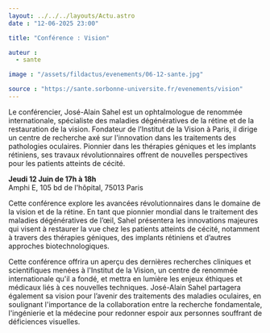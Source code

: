 ```yaml
---
layout: ../../../layouts/Actu.astro
date : "12-06-2025 23:00"

title: "Conférence : Vision"

auteur :
  - sante

image : "/assets/fildactus/evenements/06-12-sante.jpg"

source : "https://sante.sorbonne-universite.fr/evenements/vision"
---
```


Le conférencier, José-Alain Sahel est un ophtalmologue de renommée internationale, spécialiste des maladies dégénératives de la rétine et de la restauration de la vision. Fondateur de l’Institut de la Vision à Paris, il dirige un centre de recherche axé sur l'innovation dans les traitements des pathologies oculaires. Pionnier dans les thérapies géniques et les implants rétiniens, ses travaux révolutionnaires offrent de nouvelles perspectives pour les patients atteints de cécité.

__Jeudi 12 Juin de 17h à 18h__  
Amphi E, 105 bd de l'hôpital, 75013 Paris

Cette conférence explore les avancées révolutionnaires dans le domaine de la vision et de la rétine. En tant que pionnier mondial dans le traitement des maladies dégénératives de l’œil, Sahel présentera les innovations majeures qui visent à restaurer la vue chez les patients atteints de cécité, notamment à travers des thérapies géniques, des implants rétiniens et d’autres approches biotechnologiques.

Cette conférence offrira un aperçu des dernières recherches cliniques et scientifiques menées à l'Institut de la Vision, un centre de renommée internationale qu'il a fondé, et mettra en lumière les enjeux éthiques et médicaux liés à ces nouvelles techniques. José-Alain Sahel partagera également sa vision pour l’avenir des traitements des maladies oculaires, en soulignant l'importance de la collaboration entre la recherche fondamentale, l'ingénierie et la médecine pour redonner espoir aux personnes souffrant de déficiences visuelles.